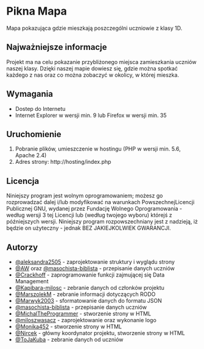 # Pikna Mapa
Mapa pokazująca gdzie mieszkają poszczególni uczniowie z klasy 1D.
## Najważniejsze informacje
Projekt ma na celu pokazanie przybliżonego miejsca zamieszkania uczniów naszej klasy. Dzięki naszej mapie dowiesz się, gdzie można spotkać każdego z nas oraz co można zobaczyć w okolicy, w której mieszka.
## Wymagania
+ Dostep do Internetu
+ Internet Explorer w wersji min. 9 lub Firefox w wersji min. 35
## Uruchomienie
1. Pobranie plików, umieszczenie w hostingu (PHP w wersji min. 5.6, Apache 2.4)
2. Adres strony: http://hosting/index.php
## Licencja
Niniejszy program jest wolnym oprogramowaniem; możesz go rozprowadzać dalej i/lub modyfikować na warunkach PowszechnejLicencji Publicznej GNU, wydanej przez Fundację Wolnego Oprogramowania - według wersji 3 tej Licencji lub (według twojego wyboru) którejś z późniejszych wersji.
Niniejszy program rozpowszechniany jest z nadzieją, iż będzie on użyteczny - jednak BEZ JAKIEJKOLWIEK GWARANCJI.
## Autorzy
+ [@aleksandra2505](https://github.com/aleksandra2505) - zaprojektowanie struktury i wyglądu strony
+ [@AW](https://github.com/AW) oraz [@masochista-biblista](https:/github.com/masochista-biblista) - przepisanie danych uczniów
+ [@Crackhoff](https://github.com/Crackhoff) - zaprogramowanie funkcji zajmującej się Data Management 
+ [@Kapibara-milosc](https://github.com/Kapibara-milosc) - zebranie danych od członków projektu 
+ [@MarszolekM](https://github.com/MarszolekM) - zebranie informacji dotyczących RODO
+ [@Marwyk2003](https://github.com/Marwyk2003) - sformatowanie danych do formatu JSON
+ [@masochista-biblista](https://github.com/masochista-biblista) - przepisanie danych uczniów  
+ [@MichalTheProgrammer](https://github.com/MichalTheProgrammer) - stworzenie strony w HTML 
+ [@miloszwasacz](https://github.com/miloszwasacz) - zaprojektowanie oraz wykonanie logo
+ [@Monika452](https://github.com/Monika452) - stworzenie strony w HTML
+ [@Nircek](https://github.com/Nircek) - główny koordynator projektu, stworzenie strony w HTML
+ [@ToJaKuba](https://github.com/ToJaKuba) - zebranie danych od uczniów
